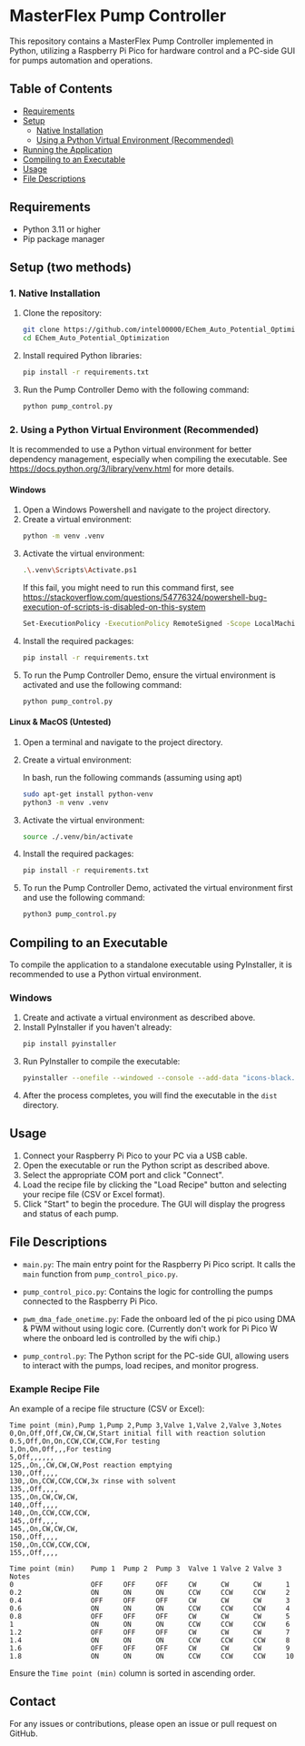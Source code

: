 <!-- @format -->

# MasterFlex Pump Controller

This repository contains a MasterFlex Pump Controller implemented in Python, utilizing a Raspberry Pi Pico for hardware control and a PC-side GUI for pumps automation and operations.

## Table of Contents

- [Requirements](#requirements)
- [Setup](#setup)
  - [Native Installation](#native-installation)
  - [Using a Python Virtual Environment (Recommended)](#using-a-python-virtual-environment-recommended)
- [Running the Application](#running-the-application)
- [Compiling to an Executable](#compiling-to-an-executable)
- [Usage](#usage)
- [File Descriptions](#file-descriptions)

## Requirements

- Python 3.11 or higher
- Pip package manager

## Setup (two methods)

### 1. Native Installation

1. Clone the repository:
   ```sh
   git clone https://github.com/intel00000/EChem_Auto_Potential_Optimization.git
   cd EChem_Auto_Potential_Optimization
   ```
2. Install required Python libraries:
   ```sh
   pip install -r requirements.txt
   ```
3. Run the Pump Controller Demo with the following command:
   ```sh
   python pump_control.py
   ```

### 2. Using a Python Virtual Environment (Recommended)

It is recommended to use a Python virtual environment for better dependency management, especially when compiling the executable. See https://docs.python.org/3/library/venv.html for more details.

#### Windows

1. Open a Windows Powershell and navigate to the project directory.
2. Create a virtual environment:
   ```sh
   python -m venv .venv
   ```
3. Activate the virtual environment:
   ```sh
   .\.venv\Scripts\Activate.ps1
   ```
   If this fail, you might need to run this command first, see https://stackoverflow.com/questions/54776324/powershell-bug-execution-of-scripts-is-disabled-on-this-system
   ```sh
   Set-ExecutionPolicy -ExecutionPolicy RemoteSigned -Scope LocalMachine
   ```
4. Install the required packages:
   ```sh
   pip install -r requirements.txt
   ```
5. To run the Pump Controller Demo, ensure the virtual environment is activated and use the following command:
   ```sh
   python pump_control.py
   ```

#### Linux & MacOS (Untested)

1. Open a terminal and navigate to the project directory.
2. Create a virtual environment:

   In bash, run the following commands (assuming using apt)

   ```sh
   sudo apt-get install python-venv
   python3 -m venv .venv
   ```

3. Activate the virtual environment:
   ```sh
   source ./.venv/bin/activate
   ```
4. Install the required packages:
   ```sh
   pip install -r requirements.txt
   ```
5. To run the Pump Controller Demo, activated the virtual environment first and use the following command:
   ```sh
   python3 pump_control.py
   ```

## Compiling to an Executable

To compile the application to a standalone executable using PyInstaller, it is recommended to use a Python virtual environment.

### Windows

1. Create and activate a virtual environment as described above.
2. Install PyInstaller if you haven't already:
   ```sh
   pip install pyinstaller
   ```
3. Run PyInstaller to compile the executable:
   ```sh
   pyinstaller --onefile --windowed --console --add-data "icons-black.ico;." --add-data "icons-white.ico;." --add-data "icons-red.ico;." --icon=icons-red.ico --paths . pump_control.py
   ```
4. After the process completes, you will find the executable in the `dist` directory.

## Usage

1. Connect your Raspberry Pi Pico to your PC via a USB cable.
2. Open the executable or run the Python script as described above.
3. Select the appropriate COM port and click "Connect".
4. Load the recipe file by clicking the "Load Recipe" button and selecting your recipe file (CSV or Excel format).
5. Click "Start" to begin the procedure. The GUI will display the progress and status of each pump.

## File Descriptions

- `main.py`: The main entry point for the Raspberry Pi Pico script. It calls the `main` function from `pump_control_pico.py`.
- `pump_control_pico.py`: Contains the logic for controlling the pumps connected to the Raspberry Pi Pico.
- `pwm_dma_fade_onetime.py`: Fade the onboard led of the pi pico using DMA & PWM without using logic core. (Currently don't work for Pi Pico W where the onboard led is controlled by the wifi chip.)

- `pump_control.py`: The Python script for the PC-side GUI, allowing users to interact with the pumps, load recipes, and monitor progress.

### Example Recipe File

An example of a recipe file structure (CSV or Excel):

```csv
Time point (min),Pump 1,Pump 2,Pump 3,Valve 1,Valve 2,Valve 3,Notes
0,On,Off,Off,CW,CW,CW,Start initial fill with reaction solution
0.5,Off,On,On,CCW,CCW,CCW,For testing
1,On,On,Off,,,For testing
5,Off,,,,,,
125,,On,,CW,CW,CW,Post reaction emptying
130,,Off,,,,
130,,On,CCW,CCW,CCW,3x rinse with solvent
135,,Off,,,,
135,,On,CW,CW,CW,
140,,Off,,,,
140,,On,CCW,CCW,CCW,
145,,Off,,,,
145,,On,CW,CW,CW,
150,,Off,,,,
150,,On,CCW,CCW,CCW,
155,,Off,,,,
```

```excel
Time point (min)	Pump 1	Pump 2	Pump 3	Valve 1	Valve 2	Valve 3	Notes
0	                OFF	    OFF	    OFF	    CW	    CW	    CW	    1
0.2	                ON	    ON	    ON	    CCW	    CCW	    CCW	    2
0.4	                OFF	    OFF	    OFF	    CW	    CW	    CW	    3
0.6	                ON	    ON	    ON	    CCW	    CCW	    CCW	    4
0.8	                OFF	    OFF	    OFF	    CW	    CW	    CW	    5
1	                ON	    ON	    ON	    CCW	    CCW	    CCW	    6
1.2	                OFF	    OFF	    OFF	    CW	    CW	    CW	    7
1.4	                ON	    ON	    ON	    CCW	    CCW	    CCW	    8
1.6	                OFF	    OFF	    OFF	    CW	    CW	    CW	    9
1.8	                ON	    ON	    ON	    CCW	    CCW	    CCW	    10
```

Ensure the `Time point (min)` column is sorted in ascending order.

## Contact

For any issues or contributions, please open an issue or pull request on GitHub.

